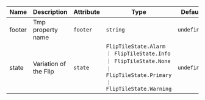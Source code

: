 | Name                                                                                               | Description           | Attribute | Type                                                                                                                | Default     |
| -------------------------------------------------------------------------------------------------- | --------------------- | --------- | ------------------------------------------------------------------------------------------------------------------- | ----------- |
| <div className="Api__Table"> <div>footer</div> <div className="Api__Table Docs__Tags"></div></div> | Tmp property name     | `footer`  | `string`                                                                                                            | `undefined` |
| <div className="Api__Table"> <div>state</div> <div className="Api__Table Docs__Tags"></div></div>  | Variation of the Flip | `state`   | `FlipTileState.Alarm ｜ FlipTileState.Info ｜ FlipTileState.None ｜ FlipTileState.Primary ｜ FlipTileState.Warning` | `undefined` |
